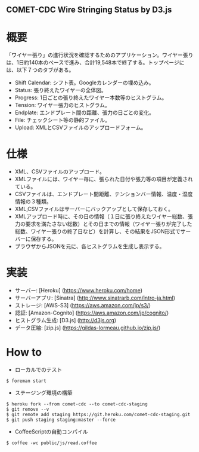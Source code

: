## COMET-CDC Wire Stringing Status by D3.js

# 概要
「ワイヤー張り」の進行状況を確認するためのアプリケーション。ワイヤー張りは、1日約140本のペースで進み、合計19,548本で終了する。トップページには、以下７つのタブがある。

- Shift Calendar: シフト表。Googleカレンダーの埋め込み。
- Status: 張り終えたワイヤーの全体図。
- Progress: 1日ごとの張り終えたワイヤー本数等のヒストグラム。
- Tension: ワイヤー張力のヒストグラム。
- Endplate: エンドプレート間の距離、張力の日ごとの変化。
- File: チェックシート等の静的ファイル。
- Upload: XMLとCSVファイルのアップロードフォーム。

# 仕様

- XML、CSVファイルのアップロード。
- XMLファイルには、ワイヤー毎に、張られた日付や張力等の項目が定義されている。
- CSVファイルは、エンドプレート間距離、テンションバー情報、温度・湿度情報の３種類。
- XML,CSVファイルはサーバーにバックアップとして保存しておく。
- XMLアップロード時に、その日の情報（１日に張り終えたワイヤー総数、張力の要求を満たさない総数）とその日までの情報（ワイヤー張りが完了した総数、ワイヤー張りの終了日など）を計算し、その結果をJSON形式でサーバーに保存する。
- ブラウザからJSONを元に、各ヒストグラムを生成し表示する。

# 実装
- サーバー: [Heroku] (https://www.heroku.com/home)
- サーバーアプリ: [Sinatra] (http://www.sinatrarb.com/intro-ja.html)
- ストレージ: [AWS-S3] (https://aws.amazon.com/jp/s3/)
- 認証: [Amazon-Cognito] (https://aws.amazon.com/jp/cognito/)
- ヒストグラム生成: [D3.js] (http://d3js.org)
- データ圧縮: [zip.js] (https://gildas-lormeau.github.io/zip.js/)

# How to

- ローカルでのテスト

```
$ foreman start
```

- ステージング環境の構築

```
$ heroku fork --from comet-cdc --to comet-cdc-staging
$ git remove --v
$ git remote add staging https://git.heroku.com/comet-cdc-staging.git
$ git push staging staging:master --force
```

- CoffeeScriptの自動コンパイル

```
$ coffee -wc public/js/read.coffee
```

